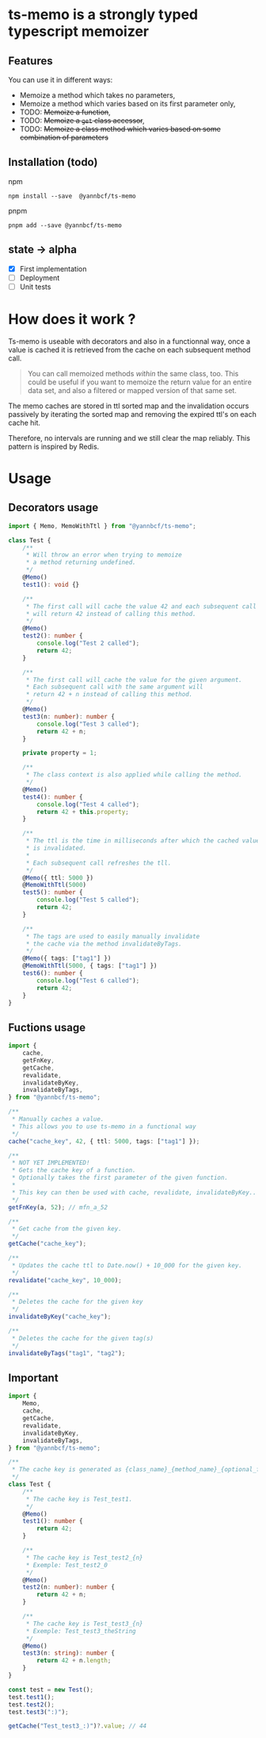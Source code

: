 # ts-memo is a strongly typed typescript memoizer

## Features

You can use it in different ways:

-   Memoize a method which takes no parameters,
-   Memoize a method which varies based on its first parameter only,
-   TODO: ~~Memoize a function~~,
-   TODO: ~~Memoize a `get` class accessor~~,
-   TODO: ~~Memoize a class method which varies based on some combination of parameters~~

## Installation (todo)

npm

```
npm install --save  @yannbcf/ts-memo
```

pnpm

```
pnpm add --save @yannbcf/ts-memo
```

## state -> **alpha**

-   [x] First implementation
-   [ ] Deployment
-   [ ] Unit tests

# How does it work ?

Ts-memo is useable with decorators and also in a functionnal way, once a value is cached it is retrieved from the cache on each subsequent method call.

> You can call memoized methods _within_ the same class, too. This could be useful if you want to memoize the return value for an entire data set, and also a filtered or mapped version of that same set.

The memo caches are stored in ttl sorted map and the invalidation occurs passively by iterating the sorted map and removing the expired ttl's on each cache hit.

Therefore, no intervals are running and we still clear the map reliably. This pattern is inspired by Redis.

# Usage

## Decorators usage

```ts
import { Memo, MemoWithTtl } from "@yannbcf/ts-memo";

class Test {
    /**
     * Will throw an error when trying to memoize
     * a method returning undefined.
     */
    @Memo()
    test1(): void {}

    /**
     * The first call will cache the value 42 and each subsequent call
     * will return 42 instead of calling this method.
     */
    @Memo()
    test2(): number {
        console.log("Test 2 called");
        return 42;
    }

    /**
     * The first call will cache the value for the given argument.
     * Each subsequent call with the same argument will
     * return 42 + n instead of calling this method.
     */
    @Memo()
    test3(n: number): number {
        console.log("Test 3 called");
        return 42 + n;
    }

    private property = 1;

    /**
     * The class context is also applied while calling the method.
     */
    @Memo()
    test4(): number {
        console.log("Test 4 called");
        return 42 + this.property;
    }

    /**
     * The ttl is the time in milliseconds after which the cached value
     * is invalidated.
     *
     * Each subsequent call refreshes the tll.
     */
    @Memo({ ttl: 5000 })
    @MemoWithTtl(5000)
    test5(): number {
        console.log("Test 5 called");
        return 42;
    }

    /**
     * The tags are used to easily manually invalidate
     * the cache via the method invalidateByTags.
     */
    @Memo({ tags: ["tag1"] })
    @MemoWithTtl(5000, { tags: ["tag1"] })
    test6(): number {
        console.log("Test 6 called");
        return 42;
    }
}
```

## Fuctions usage

```ts
import {
    cache,
    getFnKey,
    getCache,
    revalidate,
    invalidateByKey,
    invalidateByTags,
} from "@yannbcf/ts-memo";

/**
 * Manually caches a value.
 * This allows you to use ts-memo in a functional way
 */
cache("cache_key", 42, { ttl: 5000, tags: ["tag1"] });

/**
 * NOT YET IMPLEMENTED!
 * Gets the cache key of a function.
 * Optionally takes the first parameter of the given function.
 *
 * This key can then be used with cache, revalidate, invalidateByKey..
 */
getFnKey(a, 52); // mfn_a_52

/**
 * Get cache from the given key.
 */
getCache("cache_key");

/**
 * Updates the cache ttl to Date.now() + 10_000 for the given key.
 */
revalidate("cache_key", 10_000);

/**
 * Deletes the cache for the given key
 */
invalidateByKey("cache_key");

/**
 * Deletes the cache for the given tag(s)
 */
invalidateByTags("tag1", "tag2");
```

## Important

```ts
import {
    Memo,
    cache,
    getCache,
    revalidate,
    invalidateByKey,
    invalidateByTags,
} from "@yannbcf/ts-memo";

/**
 * The cache key is generated as {class_name}_{method_name}_{optional_first_argument}
 */
class Test {
    /**
     * The cache key is Test_test1.
     */
    @Memo()
    test1(): number {
        return 42;
    }

    /**
     * The cache key is Test_test2_{n}
     * Exemple: Test_test2_0
     */
    @Memo()
    test2(n: number): number {
        return 42 + n;
    }

    /**
     * The cache key is Test_test3_{n}
     * Exemple: Test_test3_theString
     */
    @Memo()
    test3(n: string): number {
        return 42 + n.length;
    }
}

const test = new Test();
test.test1();
test.test2();
test.test3(":)");

getCache("Test_test3_:)")?.value; // 44
```
